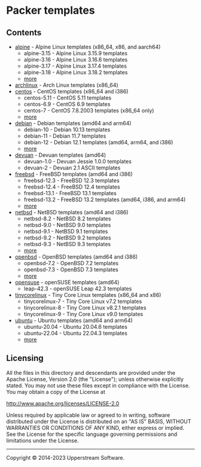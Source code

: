 # Packer templates

## Contents

* [alpine](alpine/README.md) - Alpine Linux templates (x86_64, x86, and
  aarch64)
  * alpine-3.15 - Alpine Linux 3.15.9 templates
  * alpine-3.16 - Alpine Linux 3.16.6 templates
  * alpine-3.17 - Alpine Linux 3.17.4 templates
  * alpine-3.18 - Alpine Linux 3.18.2 templates
  * [more](alpine/README.md)
* [archlinux](archlinux/README.md) - Arch Linux templates (x86_64)
* [centos](centos/README.md) - CentOS templates (x86_64 and i386)
  * centos-5.11 - CentOS 5.11 templates
  * centos-6.9 - CentOS 6.9 templates
  * centos-7 - CentOS 7.8.2003 templates (x86_64 only)
  * [more](centos/README.md)
* [debian](debian/README.md) - Debian templates (amd64 and arm64)
  * debian-10 - Debian 10.13 templates
  * debian-11 - Debian 11.7 templates
  * debian-12 - Debian 12.1 templates (amd64, arm64, and i386)
  * [more](debian/README.md)
* [devuan](devuan) - Devuan templates (amd64)
  * devuan-1.0 - Devuan Jessie 1.0.0 templates
  * devuan-2 - Devuan 2.1 ASCII templates
* [freebsd](freebsd/README.md) - FreeBSD templates (amd64 and i386)
  * freebsd-12.3 - FreeBSD 12.3 templates
  * freebsd-12.4 - FreeBSD 12.4 templates
  * freebsd-13.1 - FreeBSD 13.1 templates
  * freebsd-13.2 - FreeBSD 13.2 templates (amd64, i386, and arm64)
  * [more](freebsd/README.md)
* [netbsd](netbsd/README.md) - NetBSD templates (amd64 and i386)
  * netbsd-8.2 - NetBSD 8.2 templates
  * netbsd-9.0 - NetBSD 9.0 templates
  * netbsd-9.1 - NetBSD 9.1 templates
  * netbsd-9.2 - NetBSD 9.2 templates
  * netbsd-9.3 - NetBSD 9.3 templates
  * [more](netbsd/README.md)
* [openbsd](openbsd/README.md) - OpenBSD templates (amd64 and i386)
  * openbsd-7.2 - OpenBSD 7.2 templates
  * openbsd-7.3 - OpenBSD 7.3 templates
  * [more](openbsd/README.md)
* [opensuse](opensuse/README.md) - openSUSE templates (amd64)
  * leap-42.3 - openSUSE Leap 42.3 templates
* [tinycorelinux](tinycorelinux/README.md) - Tiny Core Linux
  templates (x86_64 and x86)
  * tinycorelinux-7 - Tiny Core Linux v7.2 templates
  * tinycorelinux-8 - Tiny Core Linux v8.2.1 templates
  * tinycorelinux-9 - Tiny Core Linux v9.0 templates
* [ubuntu](ubuntu/README.md) - Ubuntu templates (amd64 and arm64)
  * ubuntu-20.04 - Ubuntu 20.04.6 templates
  * ubuntu-22.04 - Ubuntu 22.04.3 templates
  * [more](ubuntu/README.md)

## Licensing

All the files in this directory and descendants are provided under the
Apache License, Version 2.0 (the "License"); unless otherwise
explicitly stated.  You may not use these files except in compliance
with the License.  You may obtain a copy of the License at

   <http://www.apache.org/licenses/LICENSE-2.0>

Unless required by applicable law or agreed to in writing, software
distributed under the License is distributed on an "AS IS" BASIS,
WITHOUT WARRANTIES OR CONDITIONS OF ANY KIND, either express or
implied.  See the License for the specific language governing
permissions and limitations under the License.

- - -

Copyright &copy; 2014-2023 Upperstream Software.
